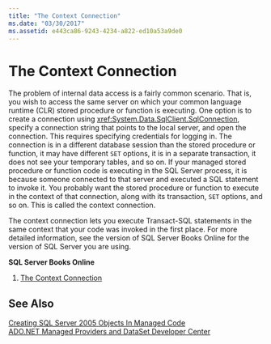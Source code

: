```yaml
---
title: "The Context Connection"
ms.date: "03/30/2017"
ms.assetid: e443ca86-9243-4234-a822-ed10a53a9de0
---
```

# The Context Connection
The problem of internal data access is a fairly common scenario. That is, you wish to access the same server on which your common language runtime (CLR) stored procedure or function is executing. One option is to create a connection using <xref:System.Data.SqlClient.SqlConnection>, specify a connection string that points to the local server, and open the connection. This requires specifying credentials for logging in. The connection is in a different database session than the stored procedure or function, it may have different `SET` options, it is in a separate transaction, it does not see your temporary tables, and so on. If your managed stored procedure or function code is executing in the SQL Server process, it is because someone connected to that server and executed a SQL statement to invoke it. You probably want the stored procedure or function to execute in the context of that connection, along with its transaction, `SET` options, and so on. This is called the context connection.  
  
 The context connection lets you execute Transact-SQL statements in the same context that your code was invoked in the first place. For more detailed information, see the version of SQL Server Books Online for the version of SQL Server you are using.  
  
 **SQL Server Books Online**  
  
1. [The Context Connection](http://go.microsoft.com/fwlink/?LinkId=115395)  
  
## See Also  
 [Creating SQL Server 2005 Objects In Managed Code](http://msdn.microsoft.com/library/5358a825-e19b-49aa-8214-674ce5fed1da)  
 [ADO.NET Managed Providers and DataSet Developer Center](http://go.microsoft.com/fwlink/?LinkId=217917)

